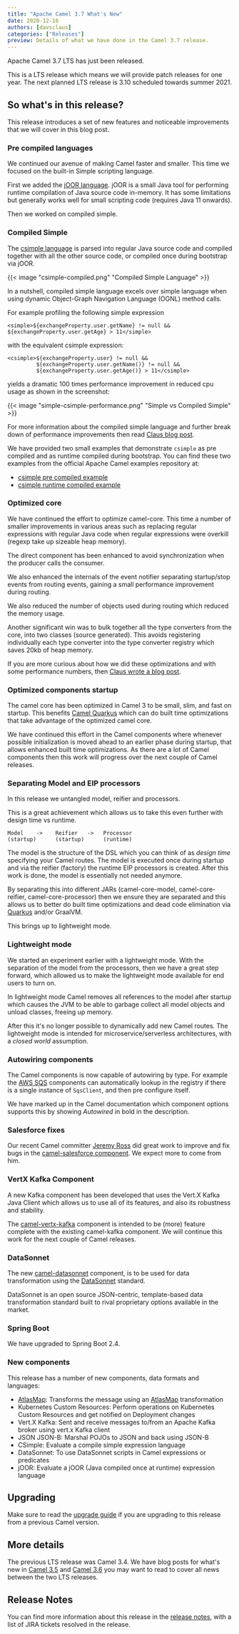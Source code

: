 ```yaml
---
title: "Apache Camel 3.7 What's New"
date: 2020-12-16
authors: [davsclaus]
categories: ["Releases"]
preview: Details of what we have done in the Camel 3.7 release.
---
```


Apache Camel 3.7 LTS has just been released.

This is a LTS release which means we will provide patch releases for one year.
The next planned LTS release is 3.10 scheduled towards summer 2021.


## So what's in this release?

This release introduces a set of new features and noticeable improvements that we will cover in this blog post.

### Pre compiled languages

We continued our avenue of making Camel faster and smaller.
This time we focused on the built-in Simple scripting language.

First we added the [jOOR language](/components/latest/languages/joor-language.html). jOOR is a small Java tool
for performing runtime compilation of Java source code in-memory. It has some limitations but generally works well for small
scripting code (requires Java 11 onwards).

Then we worked on compiled simple.

### Compiled Simple

The [csimple language](/components/latest/languages/csimple-language.html)
is parsed into regular Java source code and compiled together with all the other source code,
or compiled once during bootstrap via jOOR.

{{< image "csimple-compiled.png" "Compiled Simple Language" >}}

In a nutshell, compiled simple language excels over simple language when using dynamic
Object-Graph Navigation Language (OGNL) method calls.

For example profiling the following simple expression

    <simple>${exchangeProperty.user.getName} != null && ${exchangeProperty.user.getAge} > 11</simple>

with the equivalent csimple expression:

    <csimple>${exchangeProperty.user} != null && 
             ${exchangeProperty.user.getName()} != null && 
             ${exchangeProperty.user.getAge()} > 11</csimple>

yields a dramatic 100 times performance improvement in reduced cpu usage as shown in the screenshot:

{{< image "simple-csimple-performance.png" "Simple vs Compiled Simple" >}}

For more information about the compiled simple language and further break down of performance improvements
then read [Claus blog post](http://www.davsclaus.com/2020/12/apache-camel-37-compiled-simple.html).

We have provided two small examples that demonstrate `csimple` as pre compiled and as runtime compiled during bootstrap.
You can find these two examples from the official Apache Camel examples repository at:

- [csimple pre compiled example](https://github.com/apache/camel-examples/tree/master/examples/camel-example-csimple)
- [csimple runtime compiled example](https://github.com/apache/camel-examples/tree/master/examples/camel-example-csimple-joor)


### Optimized core

We have continued the effort to optimize camel-core. This time a number of smaller improvements in various areas
such as replacing regular expressions with regular Java code when regular expressions were overkill
(regexp take up sizeable heap memory).

The direct component has been enhanced to avoid synchronization when the producer calls the consumer.

We also enhanced the internals of the event notifier separating startup/stop events from routing events,
gaining a small performance improvement during routing.

We also reduced the number of objects used during routing which reduced the memory usage.

Another significant win was to bulk together all the type converters from the core, into two classes (source generated).
This avoids registering individually each type converter into the type converter registry which saves 20kb of heap memory.

If you are more curious about how we did these optimizations and with some performance numbers,
then [Claus wrote a blog post](http://www.davsclaus.com/2020/11/apache-camel-37-more-camel-core.html).


### Optimized components startup

The camel core has been optimized in Camel 3 to be small, slim, and fast on startup. This benefits
[Camel Quarkus](/camel-quarkus/latest/) which can do built time optimizations
that take advantage of the optimized camel core.

We have continued this effort in the Camel components where whenever possible initialization is moved ahead
to an earlier phase during startup, that allows enhanced built time optimizations. As there are a lot of Camel
components then this work will progress over the next couple of Camel releases.


### Separating Model and EIP processors 

In this release we untangled model, reifier and processors.

This is a great achievement which allows us to take this even further with design time vs runtime.

    Model    ->    Reifier   ->   Processor
    (startup)      (startup)      (runtime)

The model is the structure of the DSL which you can think of as _design time_ specifying your Camel routes.
The model is executed once during startup and via the reifier (factory) the runtime EIP processors is created.
After this work is done, the model is essentially not needed anymore.

By separating this into different JARs (camel-core-model, camel-core-reifier, camel-core-processor) then we ensure
they are separated and this allows us to better do built time optimizations and dead code elimination
via [Quarkus](https://quarkus.io/) and/or GraalVM.

This brings up to lightweight mode.


### Lightweight mode

We started an experiment earlier with a lightweight mode. With the separation of the model from the processors,
then we have a great step forward, which allowed us to make the lightweight mode available for end users to turn on.

In lightweight mode Camel removes all references to the model after startup 
which causes the JVM to be able to garbage collect all model objects and unload classes, freeing up memory.

After this it's no longer possible to dynamically add new Camel routes. The lightweight mode is intended for
microservice/serverless architectures, with a _closed world_ assumption.


### Autowiring components

The Camel components is now capable of autowiring by type. For example the [AWS SQS](/components/latest/aws-sqs-component.html) components can automatically
lookup in the registry if there is a single instance of `SqsClient`, and then pre configure itself.

We have marked up in the Camel documentation which component options supports this by showing *Autowired* in bold
in the description.


### Salesforce fixes

Our recent Camel committer [Jeremy Ross](https://github.com/jeremyross) did great work to improve and fix bugs in the [camel-salesforce component](https://camel.apache.org/components/latest/salesforce-component.html).
We expect more to come from him.


### VertX Kafka Component

A new Kafka component has been developed that uses the Vert.X Kafka Java Client which allows us to use all of its
features, and also its robustness and stability. 

The [camel-vertx-kafka](/components/latest/vertx-kafka-component.html) component is intended
to be (more) feature complete with the existing camel-kafka component. We will continue this work for the next couple of Camel releases.


### DataSonnet

The new [camel-datasonnet](/components/latest/languages/datasonnet-language.html) component,
is to be used for data transformation using the [DataSonnet](https://datasonnet.com/) standard.

DataSonnet is an open source JSON-centric, template-based data transformation standard built to rival
proprietary options available in the market.


### Spring Boot

We have upgraded to Spring Boot 2.4.


### New components

This release has a number of new components, data formats and languages:

- [AtlasMap](/components/latest/atlasmap-component.html): Transforms the message using an [AtlasMap](https://www.atlasmap.io/) transformation
- Kubernetes Custom Resources: Perform operations on Kubernetes Custom Resources and get notified on Deployment changes
- Vert.X Kafka: Sent and receive messages to/from an Apache Kafka broker using vert.x Kafka client
- JSON JSON-B: Marshal POJOs to JSON and back using JSON-B
- CSimple: Evaluate a compile simple expression language
- DataSonnet: To use DataSonnet scripts in Camel expressions or predicates
- jOOR: Evaluate a jOOR (Java compiled once at runtime) expression language


## Upgrading

Make sure to read the [upgrade guide](/manual/latest/camel-3x-upgrade-guide-3_7.html) if you
are upgrading to this release from a previous Camel version.


## More details

The previous LTS release was Camel 3.4. We have blog posts for what's new in
[Camel 3.5](/blog/2020/10/Camel36-Whatsnew/) and
[Camel 3.6](/blog/2020/09/Camel35-Whatsnew/) you may want to read
to cover all news between the two LTS releases.


## Release Notes

You can find more information about this release in the [release notes](/releases/release-3.7.0/),
with a list of JIRA tickets resolved in the release.
